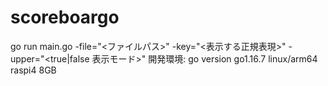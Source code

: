 # scoreboargo
go run main.go -file="<ファイルパス>" -key="<表示する正規表現>" -upper="<true|false 表示モード>"
開発環境: go version go1.16.7 linux/arm64 raspi4 8GB  